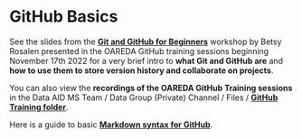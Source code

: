 # GitHub Basics

See the slides from the **[Git and GitHub for Beginners](https://rpubs.com/betsyrosalen/CUNY_OAREDA_GitHub)** workshop by Betsy Rosalen presented in the OAREDA GitHub training sessions beginning November 17th 2022 for a very brief intro to **what Git and GitHub are** and **how to use them to store version history and collaborate on projects**.

You can also view the **recordings of the OAREDA GitHub Training sessions** in the Data AID MS Team / Data Group (Private) Channel / Files / **[GitHub Training folder](https://cuny907.sharepoint.com/:f:/s/TechnicalTeamOIRAREPSDMA-DataGroupPrivate/EjzgmWcVqExLtQNOIylbp9oBK2UlZeIV_8yYsFYNXFQicg?e=Yn8uSX)**.

Here is a guide to basic **[Markdown syntax for GitHub](https://docs.github.com/en/get-started/writing-on-github/getting-started-with-writing-and-formatting-on-github/basic-writing-and-formatting-syntax)**. 
